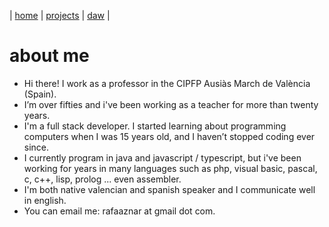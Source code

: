 
| [home](home.md) | [projects](projects.md) | [daw](daw.md) |

# about me

* Hi there! I work as a professor in the CIPFP Ausiàs March de València (Spain).
* I’m over fifties and i've been working as a teacher for more than twenty years.
* I'm a full stack developer. I started learning about programming computers when I was 15 years old, and I haven’t stopped coding ever since.
* I currently program in java and javascript / typescript, but i've been working for years in many languages such as php, visual basic, pascal, c, c++, lisp, prolog ... even assembler.
* I'm both native valencian and spanish speaker and I communicate well in english.
* You can email me: rafaaznar at gmail dot com.

